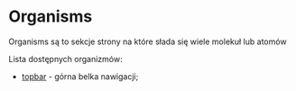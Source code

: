 # Organisms

Organisms są to sekcje strony na które słada się wiele molekuł lub atomów

Lista dostępnych organizmów:

- [topbar](/docs/organisms/topbar) - górna belka nawigacji;